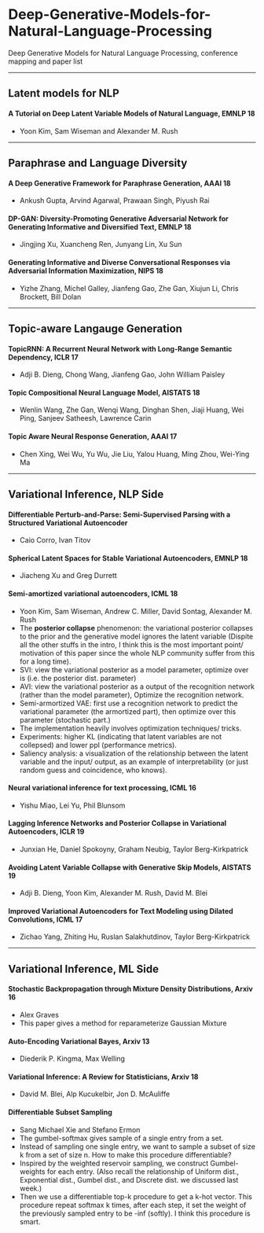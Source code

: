 # Deep-Generative-Models-for-Natural-Language-Processing
Deep Generative Models for Natural Language Processing, conference mapping and paper list

----

## Latent models for NLP 

#### A Tutorial on Deep Latent Variable Models of Natural Language, EMNLP 18 
* Yoon Kim, Sam Wiseman and Alexander M. Rush



----

## Paraphrase and Language Diversity 

#### A Deep Generative Framework for Paraphrase Generation, AAAI 18
* Ankush Gupta, Arvind Agarwal, Prawaan Singh, Piyush Rai 

#### DP-GAN: Diversity-Promoting Generative Adversarial Network for Generating Informative and Diversified Text, EMNLP 18 
* Jingjing Xu, Xuancheng Ren, Junyang Lin, Xu Sun

#### Generating Informative and Diverse Conversational Responses via Adversarial Information Maximization, NIPS 18
* Yizhe Zhang, Michel Galley, Jianfeng Gao, Zhe Gan, Xiujun Li, Chris Brockett, Bill Dolan


----

## Topic-aware Langauge Generation

#### TopicRNN: A Recurrent Neural Network with Long-Range Semantic Dependency, ICLR 17 
* Adji B. Dieng, Chong Wang, Jianfeng Gao, John William Paisley

#### Topic Compositional Neural Language Model, AISTATS 18 
* Wenlin Wang, Zhe Gan, Wenqi Wang, Dinghan Shen, Jiaji Huang, Wei Ping, Sanjeev Satheesh, Lawrence Carin

#### Topic Aware Neural Response Generation, AAAI 17 
* Chen Xing, Wei Wu, Yu Wu, Jie Liu, Yalou Huang, Ming Zhou, Wei-Ying Ma

----

## Variational Inference, NLP Side 

#### Differentiable Perturb-and-Parse: Semi-Supervised Parsing with a Structured Variational Autoencoder
* Caio Corro, Ivan Titov

#### Spherical Latent Spaces for Stable Variational Autoencoders, EMNLP 18 
* Jiacheng Xu and Greg Durrett 

#### Semi-amortized variational autoencoders, ICML 18 
* Yoon Kim, Sam Wiseman, Andrew C. Miller, David Sontag, Alexander M. Rush
* The **posterior collapse** phenomenon: the variational posterior collapses to the prior and the generative model ignores the latent variable (Dispite all the other stuffs in the intro, I think this is the most important point/ motivation of this paper since the whole NLP community suffer from this for a long time). 
* SVI: view the variational posterior as a model parameter, optimize over is (i.e. the posterior dist. parameter)
* AVI: view the variational posterior as a output of the recognition network (rather than the model parameter), Optimize the recognition network. 
* Semi-armortized VAE: first use a recognition network to predict the variational parameter (the armortized part), then optimize over this parameter (stochastic part.)
* The implementation heavily involves optimization techniques/ tricks. 
* Experiments: higher KL (indicating that latent variables are not collepsed) and lower ppl (performance metrics). 
* Saliency analysis: a visualization of the relationship between the latent variable and the input/ output, as an example of interpretability (or just random guess and coincidence, who knows). 

#### Neural variational inference for text processing, ICML 16 
* Yishu Miao, Lei Yu, Phil Blunsom

#### Lagging Inference Networks and Posterior Collapse in Variational Autoencoders, ICLR 19 
* Junxian He, Daniel Spokoyny, Graham Neubig, Taylor Berg-Kirkpatrick

#### Avoiding Latent Variable Collapse with Generative Skip Models, AISTATS 19 
* Adji B. Dieng, Yoon Kim, Alexander M. Rush, David M. Blei

#### Improved Variational Autoencoders for Text Modeling using Dilated Convolutions, ICML 17 
* Zichao Yang, Zhiting Hu, Ruslan Salakhutdinov, Taylor Berg-Kirkpatrick



----

## Variational Inference, ML Side 

#### Stochastic Backpropagation through Mixture Density Distributions, Arxiv 16
* Alex Graves
* This paper gives a method for reparameterize Gaussian Mixture 

#### Auto-Encoding Variational Bayes, Arxiv 13 
* Diederik P. Kingma, Max Welling

#### Variational Inference: A Review for Statisticians, Arxiv 18
* David M. Blei, Alp Kucukelbir, Jon D. McAuliffe 

#### Differentiable Subset Sampling
* Sang Michael Xie and Stefano Ermon
* The gumbel-softmax gives sample of a single entry from a set. 
* Instead of sampling one single entry, we want to sample a subset of size k from a set of size n. How to make this procedure differentiable? 
* Inspired by the weighted reservoir sampling, we construct Gumbel-weights for each entry. (Also recall the relationship of Uniform dist., Exponential dist., Gumbel dist., and Discrete dist. we discussed last week.)
* Then we use a differentiable top-k procedure to get a k-hot vector. This procedure repeat softmax k times, after each step, it set the weight of the previously sampled entry to be -inf (softly). I think this procedure is smart. 

